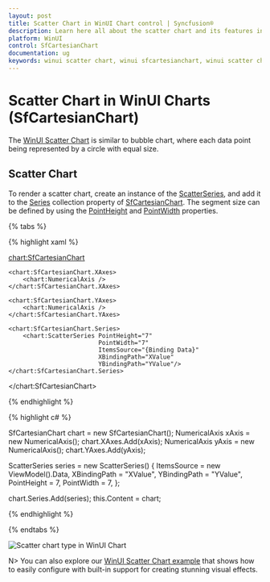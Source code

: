 ```yaml
---
layout: post
title: Scatter Chart in WinUI Chart control | Syncfusion®
description: Learn here all about the scatter chart and its features in Syncfusion® WinUI Chart (SfCartesianChart) control.
platform: WinUI
control: SfCartesianChart
documentation: ug
keywords: winui scatter chart, winui sfcartesianchart, winui scatter chart customization, syncfusion winui scatter chart, winui scatter chart properties.
---
```


# Scatter Chart in WinUI Charts (SfCartesianChart)

The [WinUI Scatter Chart](https://www.syncfusion.com/winui-controls/charts/winui-scatter-chart) is similar to bubble chart, where each data point being represented by a circle with equal size.

## Scatter Chart

To render a scatter chart, create an instance of the [ScatterSeries](https://help.syncfusion.com/cr/winui/Syncfusion.UI.Xaml.Charts.ScatterSeries.html), and add it to the [Series](https://help.syncfusion.com/cr/winui/Syncfusion.UI.Xaml.Charts.SfCartesianChart.html#Syncfusion_UI_Xaml_Charts_SfCartesianChart_Series) collection property of [SfCartesianChart](https://help.syncfusion.com/cr/winui/Syncfusion.UI.Xaml.Charts.SfCartesianChart.html). The segment size can be defined by using the [PointHeight](https://help.syncfusion.com/cr/winui/Syncfusion.UI.Xaml.Charts.ScatterSeries.html#Syncfusion_UI_Xaml_Charts_ScatterSeries_PointHeight) and [PointWidth](https://help.syncfusion.com/cr/winui/Syncfusion.UI.Xaml.Charts.ScatterSeries.html#Syncfusion_UI_Xaml_Charts_ScatterSeries_PointWidth) properties.

{% tabs %}

{% highlight xaml %}

<chart:SfCartesianChart>

    <chart:SfCartesianChart.XAxes>
        <chart:NumericalAxis />
    </chart:SfCartesianChart.XAxes>

    <chart:SfCartesianChart.YAxes>
        <chart:NumericalAxis />
    </chart:SfCartesianChart.YAxes>  
                
    <chart:SfCartesianChart.Series>
        <chart:ScatterSeries PointHeight="7" 
                             PointWidth="7" 
                             ItemsSource="{Binding Data}" 
                             XBindingPath="XValue" 
                             YBindingPath="YValue"/>
    </chart:SfCartesianChart.Series>

</chart:SfCartesianChart>

{% endhighlight %}

{% highlight c# %}

SfCartesianChart chart = new SfCartesianChart();
NumericalAxis xAxis = new NumericalAxis();
chart.XAxes.Add(xAxis);
NumericalAxis yAxis = new NumericalAxis();
chart.YAxes.Add(yAxis);

ScatterSeries series = new ScatterSeries()
{
    ItemsSource = new ViewModel().Data,
    XBindingPath = "XValue",
    YBindingPath = "YValue",
    PointHeight = 7,
    PointWidth = 7,
};

chart.Series.Add(series);
this.Content = chart;

{% endhighlight %}

{% endtabs %}

![Scatter chart type in WinUI Chart](Chart-types_images/WinUI_scatter_chart.png)

N> You can also explore our [WinUI Scatter Chart example](https://github.com/syncfusion/winui-demos/tree/master/chart/Views/Cartesian%20Charts/Scatter) that shows how to easily configure with built-in support for creating stunning visual effects.